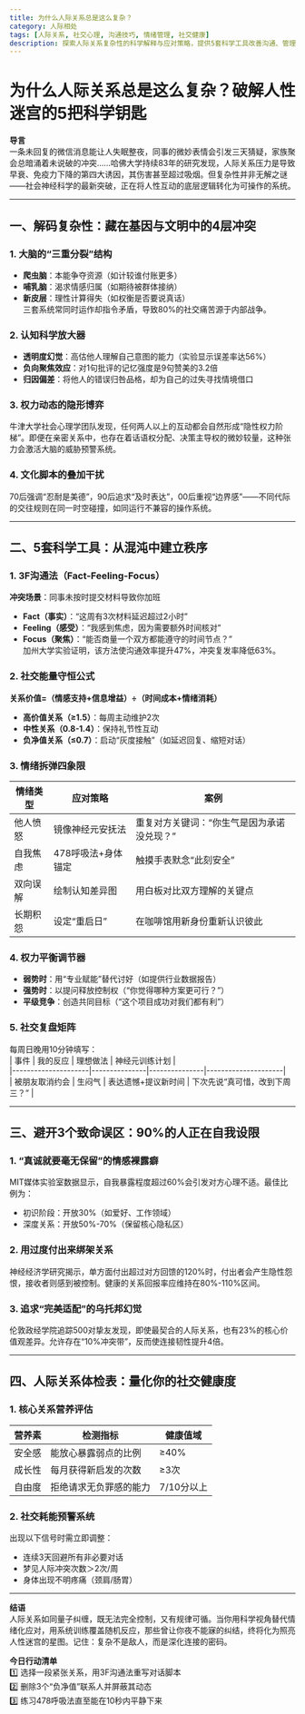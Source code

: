 ```yaml
---
title: 为什么人际关系总是这么复杂？
category: 人际相处
tags: [人际关系, 社交心理, 沟通技巧, 情绪管理, 社交健康]
description: 探索人际关系复杂性的科学解释与应对策略，提供5套科学工具改善沟通、管理情绪、平衡权力，助你建立健康高效的人际网络。基于社会神经科学最新研究，破解社交迷局，提升社交健康度。
---
```

# 为什么人际关系总是这么复杂？破解人性迷宫的5把科学钥匙  

**导言**  
一条未回复的微信消息能让人失眠整夜，同事的微妙表情会引发三天猜疑，家族聚会总暗涌着未说破的冲突……哈佛大学持续83年的研究发现，人际关系压力是导致早衰、免疫力下降的第四大诱因，其伤害甚至超过吸烟。但复杂性并非无解之谜——社会神经科学的最新突破，正在将人性互动的底层逻辑转化为可操作的系统。  

---

## 一、解码复杂性：藏在基因与文明中的4层冲突  

### 1. 大脑的“三重分裂”结构  
- **爬虫脑**：本能争夺资源（如计较谁付账更多）  
- **哺乳脑**：渴求情感归属（如期待被群体接纳）  
- **新皮层**：理性计算得失（如权衡是否要说真话）  
三套系统常同时运作却指令矛盾，导致80%的社交痛苦源于内部战争。  

### 2. 认知科学放大器  
- **透明度幻觉**：高估他人理解自己意图的能力（实验显示误差率达56%）  
- **负向聚焦效应**：对1句批评的记忆强度是9句赞美的3.2倍  
- **归因偏差**：将他人的错误归咎品格，却为自己的过失寻找情境借口  

### 3. 权力动态的隐形博弈  
牛津大学社会心理学团队发现，任何两人以上的互动都会自然形成“隐性权力阶梯”。即便在亲密关系中，也存在着话语权分配、决策主导权的微妙较量，这种张力会激活大脑的威胁预警系统。  

### 4. 文化脚本的叠加干扰  
70后强调“忍耐是美德”，90后追求“及时表达”，00后重视“边界感”——不同代际的交往规则在同一时空碰撞，如同运行不兼容的操作系统。  

---

## 二、5套科学工具：从混沌中建立秩序  

### 1. 3F沟通法（Fact-Feeling-Focus）  
**冲突场景**：同事未按时提交材料导致你加班  
- **Fact（事实）**：“这周有3次材料延迟超过2小时”  
- **Feeling（感受）**：“我感到焦虑，因为需要额外时间核对”  
- **Focus（聚焦）**：“能否商量一个双方都能遵守的时间节点？”  
加州大学实验证明，该方法使沟通效率提升47%，冲突复发率降低63%。  

### 2. 社交能量守恒公式  
**关系价值=（情感支持+信息增益）÷（时间成本+情绪消耗）**  
- **高价值关系（≥1.5）**：每周主动维护2次  
- **中性关系（0.8-1.4）**：保持礼节性互动  
- **负净值关系（≤0.7）**：启动“灰度接触”（如延迟回复、缩短对话）  

### 3. 情绪拆弹四象限  
| 情绪类型 | 应对策略                  | 案例                          |  
|----------|---------------------------|-------------------------------|  
| 他人愤怒 | 镜像神经元安抚法          | 重复对方关键词：“你生气是因为承诺没兑现？” |  
| 自我焦虑 | 478呼吸法+身体锚定        | 触摸手表默念“此刻安全”        |  
| 双向误解 | 绘制认知差异图            | 用白板对比双方理解的关键点    |  
| 长期积怨 | 设定“重启日”              | 在咖啡馆用新身份重新认识彼此  |  

### 4. 权力平衡调节器  
- **弱势时**：用“专业赋能”替代讨好（如提供行业数据报告）  
- **强势时**：以提问释放控制权（“你觉得哪种方案更可行？”）  
- **平级竞争**：创造共同目标（“这个项目成功对我们都有利”）  

### 5. 社交复盘矩阵  
每周日晚用10分钟填写：  
| 事件                | 我的反应      | 理想做法      | 神经元训练计划      |  
|---------------------|---------------|---------------|---------------------|  
| 被朋友取消约会      | 生闷气        | 表达遗憾+提议新时间 | 下次先说“真可惜，改到下周三？” |  

---

## 三、避开3个致命误区：90%的人正在自我设限  

### 1. “真诚就要毫无保留”的情感裸露癖  
MIT媒体实验室数据显示，自我暴露程度超过60%会引发对方心理不适。最佳比例为：  
- 初识阶段：开放30%（如爱好、工作领域）  
- 深度关系：开放50%-70%（保留核心隐私区）  

### 2. 用过度付出来绑架关系  
神经经济学研究揭示，单方面付出超过对方回馈的120%时，付出者会产生隐性怨恨，接收者则感到被控制。健康的关系回报率应维持在80%-110%区间。  

### 3. 追求“完美适配”的乌托邦幻觉  
伦敦政经学院追踪500对挚友发现，即使最契合的人际关系，也有23%的核心价值观差异。允许存在“10%冲突带”，反而使连接韧性提升4倍。  

---

## 四、人际关系体检表：量化你的社交健康度  

### 1. 核心关系营养评估  
| 营养素      | 检测指标                  | 健康值域      |  
|-------------|---------------------------|---------------|  
| 安全感      | 能放心暴露弱点的比例      | ≥40%          |  
| 成长性      | 每月获得新启发的次数      | ≥3次          |  
| 自由度      | 拒绝请求无负罪感的能力    | 7/10分以上    |  

### 2. 社交耗能预警系统  
出现以下信号时需立即调整：  
- 连续3天回避所有非必要对话  
- 梦见人际冲突次数＞2次/周  
- 身体出现不明疼痛（颈肩/肠胃）  

---

**结语**  
人际关系如同量子纠缠，既无法完全控制，又有规律可循。当你用科学视角替代情绪化应对，用系统训练覆盖随机反应，那些曾让你夜不能寐的纠结，终将化为照亮人性迷宫的星图。记住：复杂不是敌人，而是深化连接的密码。  

**今日行动清单**  
1️⃣ 选择一段紧张关系，用3F沟通法重写对话脚本  
2️⃣ 删除3个“负净值”联系人并屏蔽其动态  
3️⃣ 练习478呼吸法直至能在10秒内平静下来